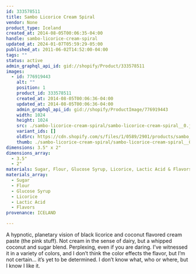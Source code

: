 ```yaml
---
id: 333578511
title: Sambo Licorice Cream Spiral
vendor: None
product_type: Iceland
created_at: 2014-08-05T00:06:35-04:00
handle: sambo-licorice-cream-spiral
updated_at: 2024-01-07T05:59:29-05:00
published_at: 2011-06-02T14:52:00-04:00
tags: ""
status: active
admin_graphql_api_id: gid://shopify/Product/333578511
images:
  - id: 776919443
    alt: ""
    position: 1
    product_id: 333578511
    created_at: 2014-08-05T00:06:36-04:00
    updated_at: 2014-08-05T00:06:36-04:00
    admin_graphql_api_id: gid://shopify/ProductImage/776919443
    width: 1024
    height: 1024
    src: ./sambo-licorice-cream-spiral/sambo-licorice-cream-spiral__0.jpg
    variant_ids: []
    oldSrc: https://cdn.shopify.com/s/files/1/0589/2901/products/sambo_kremrulla.jpeg?v=1407211596
    thumb: ./sambo-licorice-cream-spiral/sambo-licorice-cream-spiral__0-thumb.jpg
dimensions: 3.5" x 2"
dimensions_array:
  - 3.5"
  - 2"
materials: Sugar, Flour, Glucose Syrup, Licorice, Lactic Acid & Flavors
materials_array:
  - Sugar
  - Flour
  - Glucose Syrup
  - Licorice
  - Lactic Acid
  - Flavors
provenance: ICELAND

---
```


A hypnotic, planetary vision of black licorice and coconut flavored cream paste (the pink stuff). Not cream in the sense of dairy, but a whipped coconut and sugar blend. Perplexing, even if you are daring. I’ve witnessed it in a variety of colors, and I don’t think the color effects the flavor, but I’m not certain… it’s yet to be determined. I don’t know what, who or where, but I know I like it.